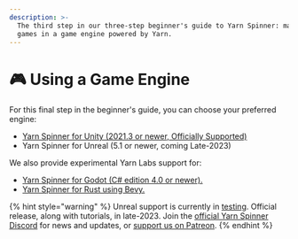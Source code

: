 ```yaml
---
description: >-
  The third step in our three-step beginner's guide to Yarn Spinner: making
  games in a game engine powered by Yarn.
---
```


# 🎮 Using a Game Engine

For this final step in the beginner's guide, you can choose your preferred engine:

* [Yarn Spinner for Unity (2021.3 or newer, Officially Supported)](using-a-game-engine/yarn-spinner-for-unity.md)
* Yarn Spinner for Unreal (5.1 or newer, coming Late-2023)

We also provide experimental Yarn Labs support for:

* [Yarn Spinner for Godot (C# edition 4.0 or newer).](using-a-game-engine/yarn-spinner-for-godot.md)
* [Yarn Spinner for Rust using Bevy.](using-a-game-engine/yarn-spinner-for-rust.md)

{% hint style="warning" %}
Unreal support is currently in [testing](https://github.com/YarnSpinnerTool/YarnSpinner-Unreal/tree/develop). Official release, along with tutorials, in late-2023. Join the [official Yarn Spinner Discord](https://discord.com/invite/yarnspinner) for news and updates, or [support us on Patreon](https://www.patreon.com/secretlab).
{% endhint %}
